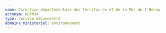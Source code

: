 ```yaml
---
name: Direction départementale des Territoires et de la Mer de l'Hérault
acronym: DDTM34
type: service déconcentré
domaine_ministeriel: environnement
---
```

